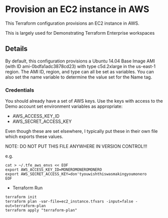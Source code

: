 # Provision an EC2 instance in AWS
This Terraform configuration provisions an EC2 instance in AWS.

This is largely used for Demonstrating Terraform Enterprise workspaces

## Details
By default, this configuration provisions a Ubuntu 14.04 Base Image AMI (with ID ami-0bdfa1adc3878cd23) with type c5d.2xlarge in the us-east-1 region. The AMI ID, region, and type can all be set as variables. You can also set the name variable to determine the value set for the Name tag.

### Credentials
You should already have a set of AWS keys.   Use the keys with access to the Demo account set environment variables as appropriate:

* AWS_ACCESS_KEY_ID
* AWS_SECRET_ACCESS_KEY

Even though these are set elsewhere, I typically put these in their own file which exports these values.  

NOTE:  DO NOT PUT THIS FILE ANYWHERE IN VERSION CONTROL!!!   

e.g.
```
cat > ~/.tfe_aws_envs << EOF
export AWS_ACCESS_KEY_ID=MONEROMONEROMONERO
export AWS_SECRET_ACCESS_KEY=don'tyouwishthiswasmakingyoumonero
EOF
```

* Terraform Run 

```
terraform init 
terraform plan -var-file=ec2_instance.tfvars -input=false -out=terraform-plan
terraform apply "terraform-plan"
```

